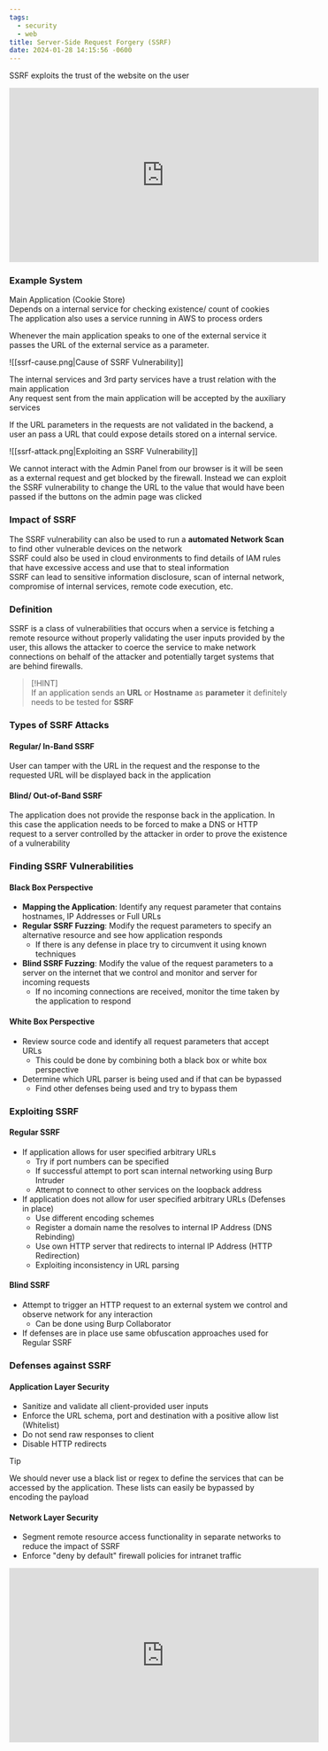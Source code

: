 ```yaml
---
tags:
  - security
  - web
title: Server-Side Request Forgery (SSRF)
date: 2024-01-28 14:15:56 -0600
---
```


SSRF exploits the trust of the website on the user

<iframe width="560" height="315" src="https://www.youtube-nocookie.com/embed/ih5R_c16bKc?si=-t81Ioe_ovTLpbd_" title="YouTube video player" frameborder="0" allow="accelerometer; autoplay; clipboard-write; encrypted-media; gyroscope; picture-in-picture; web-share" allowfullscreen></iframe>

### Example System

Main Application (Cookie Store)  
Depends on a internal service for checking existence/ count of cookies  
The application also uses a service running in AWS to process orders  

Whenever the main application speaks to one of the external service it passes the URL of the external service as a parameter.

![[ssrf-cause.png|Cause of SSRF Vulnerability]]

The internal services and 3rd party services have a trust relation with the main application  
Any request sent from the main application will be accepted by the auxiliary services

If the URL parameters in the requests are not validated in the backend, a user an pass a URL that could expose details stored on a internal service.

![[ssrf-attack.png|Exploiting an SSRF Vulnerability]]

We cannot interact with the Admin Panel from our browser is it will be seen as a external request and get blocked by the firewall. Instead we can exploit the SSRF vulnerability to change the URL to the value that would have been passed if the buttons on the admin page was clicked

### Impact of SSRF

The SSRF vulnerability can also be used to run a **automated Network Scan** to find other vulnerable devices on the network  
SSRF could also be used in cloud environments to find details of IAM rules that have excessive access and use that to steal information  
SSRF can lead to sensitive information disclosure, scan of internal network, compromise of internal services, remote code execution, etc.

### Definition

SSRF is a class of vulnerabilities that occurs when a service is fetching a remote resource without properly validating the user inputs provided by the user, this allows the attacker to coerce the service to make network connections on behalf of the attacker and potentially target systems that are behind firewalls. 

> [!HINT]  
> If an application sends an **URL** or **Hostname** as **parameter** it definitely needs to be tested for **SSRF**

### Types of SSRF Attacks

#### Regular/ In-Band SSRF
User can tamper with the URL in the request and the response to the requested URL will be displayed back in the application

#### Blind/ Out-of-Band SSRF
The application does not provide the response back in the application. In this case the application needs to be forced to make a DNS or HTTP request to a server controlled by the attacker in order to prove the existence of a vulnerability

### Finding SSRF Vulnerabilities

#### Black Box Perspective

* **Mapping the Application**: Identify any request parameter that contains hostnames, IP Addresses or Full URLs
* **Regular SSRF Fuzzing**: Modify the request parameters to specify an alternative resource and see how application responds
	- If there is any defense in place try to circumvent it using known techniques
* **Blind SSRF Fuzzing**: Modify the value of the request parameters to a server on the internet that we control and monitor and server for incoming requests
	- If no incoming connections are received, monitor the time taken by the application to respond

#### White Box Perspective

* Review source code and identify all request parameters that accept URLs
	- This could be done by combining both a black box or white box perspective
* Determine which URL parser is being used and if that can be bypassed
	- Find other defenses being used and try to bypass them

### Exploiting SSRF

#### Regular SSRF

* If application allows for user specified arbitrary URLs
	- Try if port numbers can be specified
	- If successful attempt to port scan internal networking using Burp Intruder
	- Attempt to connect to other services on the loopback address
* If application does not allow for user specified arbitrary URLs (Defenses in place)
	- Use different encoding schemes
	- Register a domain name the resolves to internal IP Address (DNS Rebinding)
	- Use own HTTP server that redirects to internal IP Address (HTTP Redirection)
	- Exploiting inconsistency in URL parsing

#### Blind SSRF

* Attempt to trigger an HTTP request to an external system we control and observe network for any interaction
	- Can be done using Burp Collaborator
* If defenses are in place use same obfuscation approaches used for Regular SSRF

### Defenses against SSRF

#### Application Layer Security

* Sanitize and validate all client-provided user inputs
* Enforce the URL schema, port and destination with a positive allow list (Whitelist)
* Do not send raw responses to client
* Disable HTTP redirects

> [!TIP]
> We should never use a black list or regex to define the services that can be accessed by the application. These lists can easily be bypassed by encoding the payload

#### Network Layer Security

* Segment remote resource access functionality in separate networks to reduce the impact of SSRF
* Enforce "deny by default" firewall policies for intranet traffic

<iframe width="560" height="315" src="https://www.youtube-nocookie.com/embed/voTHFdL9S2k?si=Qi7_cg6PdL9c5h0Y" title="YouTube video player" frameborder="0" allow="accelerometer; autoplay; clipboard-write; encrypted-media; gyroscope; picture-in-picture; web-share" allowfullscreen></iframe>
